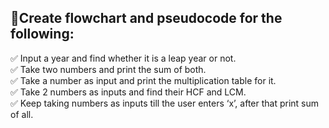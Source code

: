 ## :book:Create flowchart and pseudocode for the following:
:white_check_mark: Input a year and find whether it is a leap year or not.
<br />:white_check_mark: Take two numbers and print the sum of both.
<br />:white_check_mark: Take a number as input and print the multiplication table for it.
<br />:white_check_mark: Take 2 numbers as inputs and find their HCF and LCM.
<br />:white_check_mark: Keep taking numbers as inputs till the user enters ‘x’, after that print sum of all.
